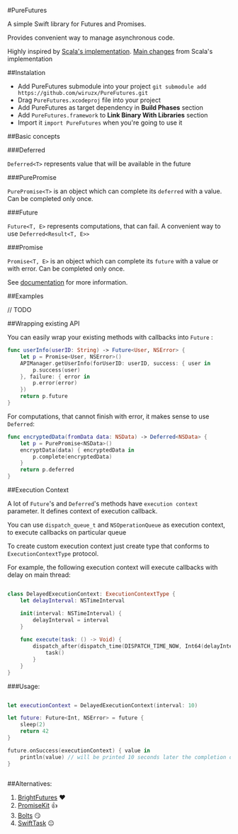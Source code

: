 #PureFutures

A simple Swift library for Futures and Promises.

Provides convenient way to manage asynchronous code.

Highly inspired by [Scala's implementation](http://docs.scala-lang.org/overviews/core/futures.html).
[Main changes](https://github.com/wiruzx/PureFutures/wiki) from Scala's implementation

##Instalation

* Add PureFutures submodule into your project `git submodule add https://github.com/wiruzx/PureFutures.git`
* Drag `PureFutures.xcodeproj` file into your project
* Add PureFutures as target dependency in **Build Phases** section
* Add `PureFutures.framework` to **Link Binary With Libraries** section
* Import it `import PureFutures` when you're going to use it

##Basic concepts

###Deferred

`Deferred<T>` represents value that will be available in the future

###PurePromise

`PurePromise<T>` is an object which can complete its `deferred` with a value. Can be completed only once.

###Future

`Future<T, E>` represents computations, that can fail. A convenient way to use `Deferred<Result<T, E>>`

###Promise

`Promise<T, E>` is an object which can complete its `future` with a value or with error. Can be completed only once.

See [documentation](https://github.com/wiruzx/PureFutures/wiki) for more information.

##Examples

// TODO

##Wrapping existing API

You can easily wrap your existing methods with callbacks into `Future` :

```swift
func userInfo(userID: String) -> Future<User, NSError> {
    let p = Promise<User, NSError>()
    APIManager.getUserInfo(forUserID: userID, success: { user in
        p.success(user)
    }, failure: { error in
        p.error(error)
    })
    return p.future
}
```

For computations, that cannot finish with error, it makes sense to use `Deferred`:

```swift
func encryptedData(fromData data: NSData) -> Deferred<NSData> {
    let p = PurePromise<NSData>()
    encryptData(data) { encryptedData in
        p.complete(encryptedData)
    }
    return p.deferred
}
```

##Execution Context

A lot of `Future`'s and `Deferred`'s methods have `execution context` parameter. It defines context of execution callback.

You can use `dispatch_queue_t` and `NSOperationQueue` as execution context, to execute callbacks on particular queue

To create custom execution context just create type that conforms to `ExecutionContextType` protocol.

For example, the following execution context will execute callbacks with delay on main thread:

```swift

class DelayedExecutionContext: ExecutionContextType {
    let delayInterval: NSTimeInterval

    init(interval: NSTimeInterval) {
        delayInterval = interval
    }
    
    func execute(task: () -> Void) {
        dispatch_after(dispatch_time(DISPATCH_TIME_NOW, Int64(delayInterval * Double(NSEC_PER_SEC))), dispatch_get_main_queue()) {
            task()
        }
    }
}

```

###Usage: 

```swift

let executionContext = DelayedExecutionContext(interval: 10)

let future: Future<Int, NSError> = future {
    sleep(2)
    return 42
}

future.onSuccess(executionContext) { value in
    println(value) // will be printed 10 seconds later the completion of future. 
}
    
```

##Alternatives:

1. [BrightFutures](https://github.com/Thomvis/BrightFutures) ❤️
2. [PromiseKit](https://github.com/mxcl/PromiseKit) 👍
3. [Bolts](https://github.com/BoltsFramework/Bolts-iOS) 😏
4. [SwiftTask](https://github.com/ReactKit/SwiftTask) 😐

